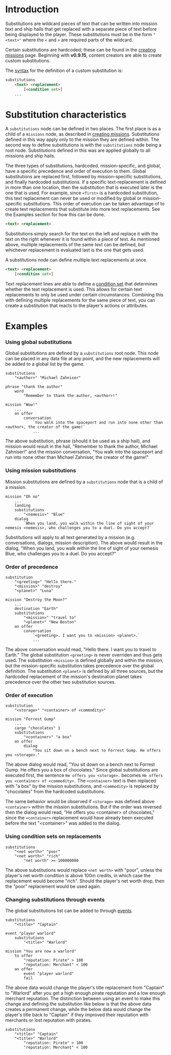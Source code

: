 # Introduction

Substitutions are wildcard pieces of text that can be written into mission text and ship hails that get replaced with a separate piece of text before being displayed to the player. These substitutions must be in the form `"<text>"` where the `<` and `>` are required parts of the wildcard.

Certain substitutions are hardcoded; these can be found in the [creating missions](CreatingMissions#text-replacements) page. Beginning with **v0.9.15**, content creators are able to create custom substitutions.

The [syntax](DataFormat#grammar-specifications) for the definition of a custom substitution is:

```html
substitutions
	<text> <replacement>
		[<condition set>]
	...
```

# Substitution characteristics

A `substitutions` node can be defined in two places. The first place is as a child of a `missions` node, as described in [creating missions](CreatingMissions#text-replacements). Substitutions defined in this way apply only to the mission they are defined within. The second way to define substitutions is with the `substitutions` node being a root node. Substitutions defined in this was are applied globally to all missions and ship hails.

The three types of substitutions, hardcoded, mission-specific, and global, have a specific precedence and order of execution to them. Global substitutions are replaced first, followed by mission-specific substitutions, and finally hardcoded substitutions. If a specific text-replacement is defined in more than one location, then the substitution that is executed later is the one that is used. For example, since `<first>` is a hardcoded substitution, this text replacement can never be used or modified by global or mission-specific substitutions. This order of execution can be taken advantage of to create text replacements that substitute into more text replacements. See the Examples section for how this can be done.

```html
<text> <replacement>
```

Substitutions simply search for the text on the left and replace it with the text on the right whenever it is found within a piece of text. As mentioned above, multiple replacements of the same text can be defined, but whichever replacement is evaluated last is the one that gets used.

A substitutions node can define multiple text replacements at once.

```html
<text> <replacement>
	[<condition set>]
```

Text replacement lines are able to define a [condition set](Player-Conditions) that determines whether the text replacement is used. This allows for certain text replacements to only be used under certain circumstances. Combining this with defining multiple replacements for the same piece of text, you can create a substitution that reacts to the player's actions or attributes.

# Examples

### Using global substitutions

Global substitutions are defined by a `substitutions` root node. This node can be placed in any data file at any point, and the new replacements will be added to a global list by the game.

```
substitutions
	"<author>" "Michael Zahniser"

phrase "thank the author"
	word
		"Remember to thank the author, <author>!"

mission "Wow!"
	...
	on offer
		conversation
			`You walk into the spaceport and run into none other than <author>, the creator of the game!`
			...
```

The above substitution, phrase (should it be used as a ship hail), and mission would result in the hail, "Remember to thank the author, Michael Zahniser!" and the mission conversation, "You walk into the spaceport and run into none other than Michael Zahniser, the creator of the game!"

### Using mission substitutions

Mission substitutions are defined by a `substitutions` node that is a child of a mission.

```
mission "Oh no"
	...
	landing
	substitutions
		"<nemesis>" "Blue"
	dialog
		`When you land, you walk within the line of sight of your nemesis <nemesis>, who challenges you to a duel. Do you accept?`
```

Substitutions will apply to all text generated by a mission (e.g. conversations, dialogs, mission description). The above would result in the dialog, "When you land, you walk within the line of sight of your nemesis Blue, who challenges you to a duel. Do you accept?"

### Order of precedence

```
substitution
	"<greeting>" "Hello there."
	"<mission>" "destroy"
	"<planet>" "Luna"

mission "Destroy the Moon?"
	...
	destination "Earth"
	substitutions
		"<mission>" "travel to"
		"<planet>" "New Boston"
	on offer
		conversation
			`<greeting>. I want you to <mission> <planet>.`
			...
```

The above conversation would read, "Hello there. I want you to travel to Earth." The global substitution `<greeting>` is never overriden and thus gets used. The substitution `<mission>` is defined globally and within the mission, but the mission-specific substitution takes precedence over the global definition. The substitution `<planet>` is defined by all three sources, but the hardcoded replacement of the mission's destination planet takes precedence over the other two substitution sources.

### Order of execution

```
substitution
	"<storage>" "<container> of <commodity>"

mission "Forrest Gump"
	...
	cargo "chocolates" 1
	substitutions
		"<container>" "a box"
	on offer
		dialog
			"You sit down on a bench next to Forrest Gump. He offers you <storage>."
```

The above dialog would read, "You sit down on a bench next to Forrest Gump. He offers you a box of chocolates." Since global substitutions are executed first, the sentence `He offers you <storage>.` becomes `He offers you <container> of <commodity>.` The `<container>` text is then replaced with "a box" by the mission substitutions, and `<commodity>` is replaced by "chocolates" from the hardcoded substitutions.

The same behavior would be observed if `<storage>` was defined above `<container>` within the mission substitutions. But if the order was reversed then the dialog would read, "He offers you \<container\> of chocolates," since the `<container>` replacement would have already been executed before the text "\<container\>" was added to the dialog.

### Using condition sets on replacements

```
substitutions
	"<net worth>" "poor"
	"<net worth>" "rich"
		"net worth" >= 100000000
```

The above substitutions would replace `<net worth>` with "poor", unless the player's net worth condition is above 100m credits, in which case the replacement would become "rich". Should the player's net worth drop, then the "poor" replacement would be used again.

### Changing substitutions through events

The global substitutions list can be added to through [events](CreatingEvents). 

```
substitutions
	"<title>" "Captain"

event "player warlord"
	substitutions
		"<title>" "Warlord"

mission "You are now a warlord"
	to offer
		"reputation: Pirate" > 100
		"reputation: Merchant" < 100
	on offer
		event "player warlord"
		fail
```

The above data would change the player's title replacement from "Captain" to "Warlord" after you get a high enough pirate reputation and a low enough merchant reputation. The distinction between using an event to make this change and defining the substitution like below is that the above data creates a permanent change, while the below data would change the player's title back to "Captain" if they improved their reputation with merchants or lost reputation with pirates.

```
substitutions
	"<title>" "Captain"
	"<title>" "Warlord"
		"reputation: Pirate" > 100
		"reputation: Merchant" < 100
```
